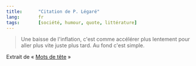 ```yaml
---
title:      "Citation de P. Légaré"
lang:       fr
tags:       [société, humour, quote, littérature]
---
```



> Une baisse de l'inflation, c'est comme accélérer plus lentement pour aller plus vite juste plus tard. Au fond c'est simple.


Extrait de « [Mots de tête](http://www.amazon.fr/exec/obidos/ASIN/2760407640/phpheaven-21) »
